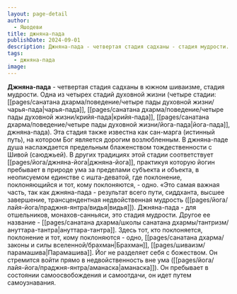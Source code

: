 ```yaml
---
layout: page-detail
author:
  - Яшодеви
title: джняна-пада
publishDate: 2024-09-01
description: Джняна-пада - четвертая стадия садханы - стадия мудрости. Эта стадия также известна как сан-марга (истинный путь), на котором Бог является дорогим возлюбленным. В джняна-паде душа наслаждается предельным блаженством тождественности с Шивой (саюджьей). В других традициях этой стадии соответствует джняна-йога, практикуя которую йогин пребывает в природе ума за пределами субъекта и объекта, в неописуемом единстве с ишта-деватой, где поклонение, поклоняющийся и тот, кому поклоняются, - одно.
tags:
  - джняна-пада
image:
---
```

**Джняна-пада** - четвертая стадия садханы в южном шиваизме, стадия мудрости. Одна из четырех стадий духовной жизни (четыре стадии: [[pages/санатана дхарма/поведение/четыре пады духовной жизни/чарья-пада|чарья-пада]], [[pages/санатана дхарма/поведение/четыре пады духовной жизни/крийя-пада|крийя-пада]], [[pages/санатана дхарма/поведение/четыре пады духовной жизни/йога-пада|йога-пада]], джняна-пада).
Эта стадия также известна как сан-марга (истинный путь), на котором Бог является дорогим возлюбленным. В джняна-паде душа наслаждается предельным блаженством тождественности с Шивой (саюджьей). В других традициях этой стадии соответствует [[pages/йога/джняна-йога|джняна-йога]], практикуя которую йогин пребывает в природе ума за пределами субъекта и объекта, в неописуемом единстве с ишта-деватой, где поклонение, поклоняющийся и тот, кому поклоняются, - одно.
 «Это самая важная часть, так как джняна-пада - результат всего пути, сиддханта, высшее завершение, трансцендентная недвойственная мудрость ([[pages/йога/лайя-йога/праджня-янтра/видья|видья]]). Джняна-пада - для отшельников, монахов-санньяси, это стадия мудрости. Другое ее название - [[pages/санатана дхарма/школы санатана дхармы/тантризм/ануттара-тантра|ануттара-тантра]]. Здесь тот, кто поклоняется, поклонение и тот, кому поклоняются - одно, [[pages/санатана дхарма/законы и силы вселенной/брахман|Брахман]], [[pages/шиваизм/парамашива|Парамашива]]. Йог не разделяет себя с божеством. Он стремится войти прямо в недвойственность вне ума ([[pages/йога/лайя-йога/праджня-янтра/аманаска|аманаска]]). Он пребывает в состоянии самоосвобождения и самоотдачи, он идет путем самоузнавания.

